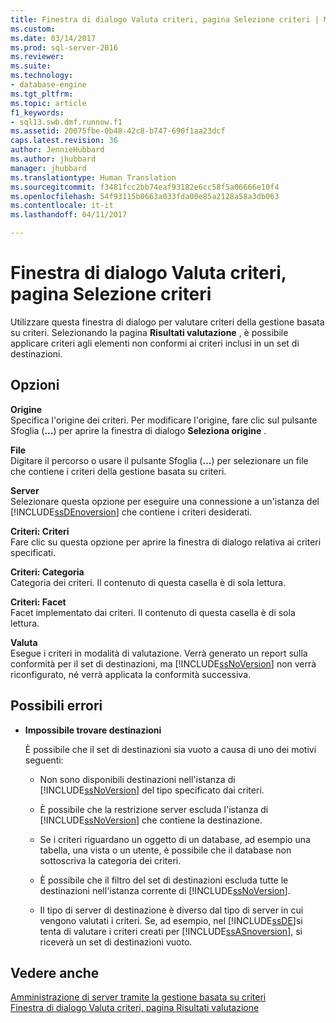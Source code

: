 ```yaml
---
title: Finestra di dialogo Valuta criteri, pagina Selezione criteri | Microsoft Docs
ms.custom: 
ms.date: 03/14/2017
ms.prod: sql-server-2016
ms.reviewer: 
ms.suite: 
ms.technology:
- database-engine
ms.tgt_pltfrm: 
ms.topic: article
f1_keywords:
- sql13.swb.dmf.runnow.f1
ms.assetid: 20075fbe-0b48-42c8-b747-690f1aa23dcf
caps.latest.revision: 36
author: JennieHubbard
ms.author: jhubbard
manager: jhubbard
ms.translationtype: Human Translation
ms.sourcegitcommit: f3481fcc2bb74eaf93182e6cc58f5a06666e10f4
ms.openlocfilehash: 54f93115b0663a033fda00e85a2128a58a3db063
ms.contentlocale: it-it
ms.lasthandoff: 04/11/2017

---
```

# <a name="evaluate-policies-dialog-box-policy-selection-page"></a>Finestra di dialogo Valuta criteri, pagina Selezione criteri
  Utilizzare questa finestra di dialogo per valutare criteri della gestione basata su criteri. Selezionando la pagina **Risultati valutazione** , è possibile applicare criteri agli elementi non conformi ai criteri inclusi in un set di destinazioni.  
  
## <a name="options"></a>Opzioni  
 **Origine**  
 Specifica l'origine dei criteri. Per modificare l'origine, fare clic sul pulsante Sfoglia (**...**) per aprire la finestra di dialogo **Seleziona origine** .  
  
 **File**  
 Digitare il percorso o usare il pulsante Sfoglia (**...**) per selezionare un file che contiene i criteri della gestione basata su criteri.  
  
 **Server**  
 Selezionare questa opzione per eseguire una connessione a un'istanza del [!INCLUDE[ssDEnoversion](../../includes/ssdenoversion-md.md)] che contiene i criteri desiderati.  
  
 **Criteri: Criteri**  
 Fare clic su questa opzione per aprire la finestra di dialogo relativa ai criteri specificati.  
  
 **Criteri: Categoria**  
 Categoria dei criteri. Il contenuto di questa casella è di sola lettura.  
  
 **Criteri: Facet**  
 Facet implementato dai criteri. Il contenuto di questa casella è di sola lettura.  
  
 **Valuta**  
 Esegue i criteri in modalità di valutazione. Verrà generato un report sulla conformità per il set di destinazioni, ma [!INCLUDE[ssNoVersion](../../includes/ssnoversion-md.md)] non verrà riconfigurato, né verrà applicata la conformità successiva.  
  
## <a name="possible-errors"></a>Possibili errori  
  
-   **Impossibile trovare destinazioni**  
  
     È possibile che il set di destinazioni sia vuoto a causa di uno dei motivi seguenti:  
  
    -   Non sono disponibili destinazioni nell'istanza di [!INCLUDE[ssNoVersion](../../includes/ssnoversion-md.md)] del tipo specificato dai criteri.  
  
    -   È possibile che la restrizione server escluda l'istanza di [!INCLUDE[ssNoVersion](../../includes/ssnoversion-md.md)] che contiene la destinazione.  
  
    -   Se i criteri riguardano un oggetto di un database, ad esempio una tabella, una vista o un utente, è possibile che il database non sottoscriva la categoria dei criteri.  
  
    -   È possibile che il filtro del set di destinazioni escluda tutte le destinazioni nell'istanza corrente di [!INCLUDE[ssNoVersion](../../includes/ssnoversion-md.md)].  
  
    -   Il tipo di server di destinazione è diverso dal tipo di server in cui vengono valutati i criteri. Se, ad esempio, nel [!INCLUDE[ssDE](../../includes/ssde-md.md)]si tenta di valutare i criteri creati per [!INCLUDE[ssASnoversion](../../includes/ssasnoversion-md.md)], si riceverà un set di destinazioni vuoto.  
  
## <a name="see-also"></a>Vedere anche  
 [Amministrazione di server tramite la gestione basata su criteri](../../relational-databases/policy-based-management/administer-servers-by-using-policy-based-management.md)   
 [Finestra di dialogo Valuta criteri, pagina Risultati valutazione](../../relational-databases/policy-based-management/evaluate-policies-dialog-box-evaluation-results-page.md)  
  
  
